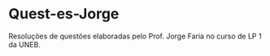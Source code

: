 # Quest-es-Jorge
Resoluções de questões elaboradas pelo Prof. Jorge Faria no curso de LP 1 da UNEB.
